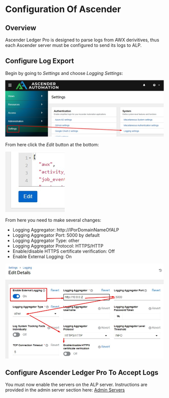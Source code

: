 # Configuration Of Ascender

## Overview

Ascender Ledger Pro is designed to parse logs from AWX derivitives, thus each Ascender server must be configured to send its logs to ALP.

## Configure Log Export

Begin by going to *Settings* and choose *Logging Settings*:

![Configuration Settings](assets/images/config-settings.jpg)

From here click the *Edit* button at the bottom:

![Edit Configuration](assets/images/config-edit.jpg)

From here you need to make several changes:

- Logging Aggregator: http://IPorDomainNameOfALP
- Logging Aggregator Port: 5000 by default
- Logging Aggregator Type: other
- Logging Aggregator Protocol:  HTTPS/HTTP
- Enable/disable HTTPS certificate verification: Off
- Enable External Logging: On

![Logging Configuration](assets/images/config-logging.jpg)

## Configure Ascender Ledger Pro To Accept Logs

You must now enable the servers on the ALP server. Instructions are provided in the admin server section here: [Admin Servers](admin.md#servers)